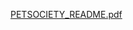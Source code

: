 [PETSOCIETY_README.pdf](https://github.com/shanish29/group25/files/14841232/PETSOCIETY_README.2.pdf)
